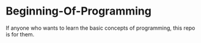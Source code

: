 # Beginning-Of-Programming
If anyone who wants to learn the basic concepts of programming, this repo is for them.
